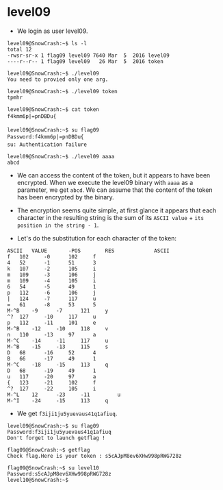 # level09

- We login as user level09.
```
level09@SnowCrash:~$ ls -l
total 12
-rwsr-sr-x 1 flag09 level09 7640 Mar  5  2016 level09
----r--r-- 1 flag09 level09   26 Mar  5  2016 token
```

```
level09@SnowCrash:~$ ./level09
You need to provied only one arg.
```

```
level09@SnowCrash:~$ ./level09 token
tpmhr
```

```
level09@SnowCrash:~$ cat token
f4kmm6p|=pnDBDu{
```

```
level09@SnowCrash:~$ su flag09
Password:f4kmm6p|=pnDBDu{
su: Authentication failure
```

```
level09@SnowCrash:~$ ./level09 aaaa
abcd
```


- We can access the content of the token, but it appears to have been encrypted. When we execute the level09 binary with `aaaa` as a parameter, we get `abcd`. We can assume that the content of the token has been encrypted by the binary.


- The encryption seems quite simple, at first glance it appears that each character in the resulting string is the sum of its `ASCII value` + `its position in the string - 1`.


- Let's do the substitution for each character of the token:
```
ASCII	VALUE		-POS		RES             ASCII
f	102		-0		102		f
4	52		-1		51		3
k	107		-2		105		i
m	109		-3		106		j
m	109		-4		105		i
6	54		-5		49		1
p	112		-6		106		j
|	124		-7		117		u
=	61		-8		53		5
M-^B	-9		-7		121		y
^?	127		-10		117		u
p	112		-11		101		e
M-^B	-12		-10		118		v
n	110		-13		97		a
M-^C	-14		-11		117		u
M-^B	-15		-13		115		s
D	68		-16		52		4
B	66		-17		49		1
M-^C	-18		-15		113		q
D	68		-19		49		1
u	117		-20		97		a
{	123		-21		102		f
^?	127		-22		105		i
M-^L	12		-23		-11     	u
M-^I	-24		-15		113		q
```


- We get `f3iji1ju5yuevaus41q1afiuq`.
```
level09@SnowCrash:~$ su flag09
Password:f3iji1ju5yuevaus41q1afiuq
Don't forget to launch getflag !
```

```
flag09@SnowCrash:~$ getflag
Check flag.Here is your token : s5cAJpM8ev6XHw998pRWG728z
```

```
flag09@SnowCrash:~$ su level10
Password:s5cAJpM8ev6XHw998pRWG728z
level10@SnowCrash:~$
```